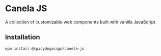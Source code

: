 # Canela JS

A collection of customizable web components built with vanilla JavaScript.

## Installation

```bash
npm install @spicydogwings/canela-js
```
